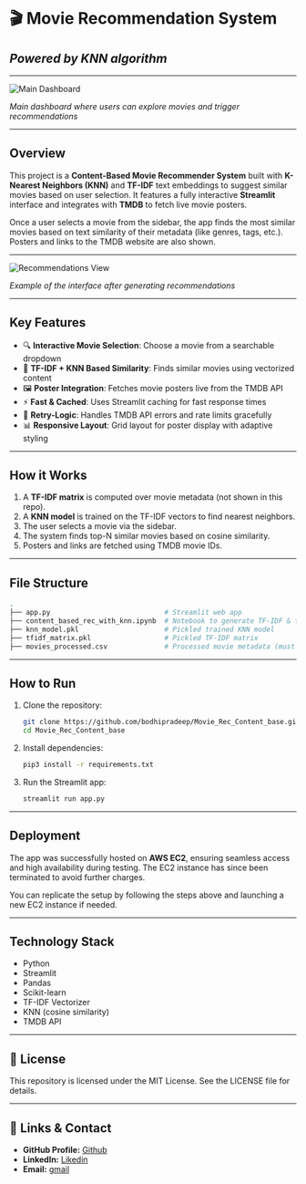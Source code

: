 # 🎬 Movie Recommendation System
## *Powered by KNN algorithm*
---

![Main Dashboard](https://github.com/user-attachments/assets/cfe9136e-5f9f-47b3-b640-37bc3f57d045)

*Main dashboard where users can explore movies and trigger recommendations*

---

## Overview

This project is a **Content-Based Movie Recommender System** built with **K-Nearest Neighbors (KNN)** and **TF-IDF** text embeddings to suggest similar movies based on user selection. It features a fully interactive **Streamlit** interface and integrates with **TMDB** to fetch live movie posters.

Once a user selects a movie from the sidebar, the app finds the most similar movies based on text similarity of their metadata (like genres, tags, etc.). Posters and links to the TMDB website are also shown.

---

![Recommendations View](https://github.com/user-attachments/assets/b1600584-883f-4f22-ad2c-993f598f0bc8)

*Example of the interface after generating recommendations*

---

## Key Features

- 🔍 **Interactive Movie Selection**: Choose a movie from a searchable dropdown
- 🧠 **TF-IDF + KNN Based Similarity**: Finds similar movies using vectorized content
- 🖼️ **Poster Integration**: Fetches movie posters live from the TMDB API
- ⚡ **Fast & Cached**: Uses Streamlit caching for fast response times
- 🔁 **Retry-Logic**: Handles TMDB API errors and rate limits gracefully
- 📊 **Responsive Layout**: Grid layout for poster display with adaptive styling

---

## How it Works

1. A **TF-IDF matrix** is computed over movie metadata (not shown in this repo).
2. A **KNN model** is trained on the TF-IDF vectors to find nearest neighbors.
3. The user selects a movie via the sidebar.
4. The system finds top-N similar movies based on cosine similarity.
5. Posters and links are fetched using TMDB movie IDs.

---

## File Structure

```bash
.
├── app.py                            # Streamlit web app
├── content_based_rec_with_knn.ipynb  # Notebook to generate TF-IDF & train KNN
├── knn_model.pkl                     # Pickled trained KNN model
├── tfidf_matrix.pkl                  # Pickled TF-IDF matrix
├── movies_processed.csv              # Processed movie metadata (must be present)
```

---

## How to Run

1. Clone the repository:
    ```bash
    git clone https://github.com/bodhipradeep/Movie_Rec_Content_base.git
    cd Movie_Rec_Content_base
    ```

2. Install dependencies:
    ```bash
    pip3 install -r requirements.txt
    ```

3. Run the Streamlit app:
    ```bash
    streamlit run app.py
    ```

---

## Deployment

The app was successfully hosted on **AWS EC2**, ensuring seamless access and high availability during testing. The EC2 instance has since been terminated to avoid further charges.

You can replicate the setup by following the steps above and launching a new EC2 instance if needed.

---

## Technology Stack
- Python
- Streamlit
- Pandas
- Scikit-learn
- TF-IDF Vectorizer
- KNN (cosine similarity)
- TMDB API

---

## 📄 License

This repository is licensed under the MIT License. See the LICENSE file for details.

--- 

## 🔗 **Links & Contact**

- **GitHub Profile:** [Github](https://github.com/pradeep-kumar8/)
- **LinkedIn:** [Likedin](https://linkedin.com/in/pradeep-kumar8)
- **Email:** [gmail](mailto:pradeep.kmr.pro@gmail.com)
